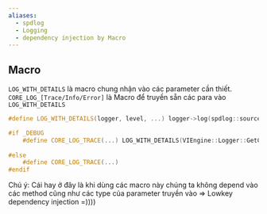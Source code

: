 ```yaml
---
aliases:
  - spdlog
  - Logging
  - dependency injection by Macro
---
```


## Macro
`LOG_WITH_DETAILS` là macro chung nhận vào các parameter cần thiết.
`CORE_LOG_[Trace/Info/Error]` là Macro để truyền sẵn các para vào `LOG_WITH_DETAILS`


```cpp
#define LOG_WITH_DETAILS(logger, level, ...) logger->log(spdlog::source_loc{__FILE__, __LINE__, SPDLOG_FUNCTION}, level, __VA_ARGS__)

#if _DEBUG
	#define CORE_LOG_TRACE(...) LOG_WITH_DETAILS(VIEngine::Logger::GetCoreLogger(), spdlog::level::trace, __VA_ARGS__)
	
#else
	#define CORE_LOG_TRACE(...)
#endif
```

Chú ý: Cái hay ở đây là khi dùng các macro này chúng ta không depend vào các method cũng như các type  của parameter truyền vào
=> Lowkey dependency injection =))))

